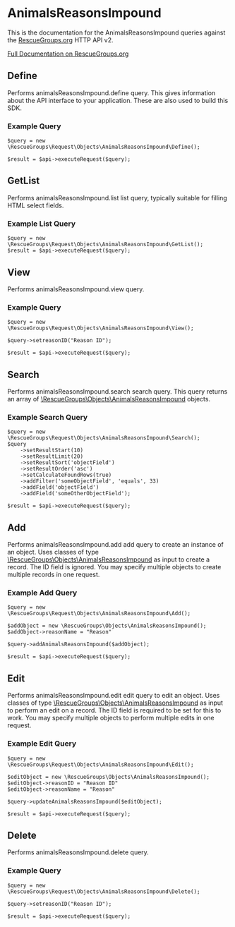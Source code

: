 # AnimalsReasonsImpound

This is the documentation for the AnimalsReasonsImpound queries against the [RescueGroups.org](https://www.rescuegroups.org/) HTTP API v2.

[Full Documentation on RescueGroups.org](https://userguide.rescuegroups.org/display/APIDG/Object+definitions#Objectdefinitions-animalsReasonsImpound)

## Define
Performs animalsReasonsImpound.define query. This gives information about the API interface to your application. These are also used to build this SDK.

### Example Query

    $query = new \RescueGroups\Request\Objects\AnimalsReasonsImpound\Define();

    $result = $api->executeRequest($query);
## GetList
Performs animalsReasonsImpound.list list query, typically suitable for filling HTML select fields.

### Example List Query

    $query = new \RescueGroups\Request\Objects\AnimalsReasonsImpound\GetList();
    $result = $api->executeRequest($query);
## View
Performs animalsReasonsImpound.view query.

### Example Query

    $query = new \RescueGroups\Request\Objects\AnimalsReasonsImpound\View();

    $query->setreasonID("Reason ID");

    $result = $api->executeRequest($query);

## Search
Performs animalsReasonsImpound.search search query. This query returns an array of [\RescueGroups\Objects\AnimalsReasonsImpound](../../../src/Objects/AnimalsReasonsImpound.php) objects.

### Example Search Query

    $query = new \RescueGroups\Request\Objects\AnimalsReasonsImpound\Search();
    $query
        ->setResultStart(10)
        ->setResultLimit(20)
        ->setResultSort('objectField')
        ->setResultOrder('asc')
        ->setCalculateFoundRows(true)
        ->addFilter('someObjectField', 'equals', 33)
        ->addField('objectField')
        ->addField('someOtherObjectField');

    $result = $api->executeRequest($query);
## Add
Performs animalsReasonsImpound.add add query to create an instance of an object. Uses classes of type [\RescueGroups\Objects\AnimalsReasonsImpound](../../../src/Objects/AnimalsReasonsImpound.php) as input to create a record. The ID field is ignored. You may specify multiple objects to create multiple records in one request.

### Example Add Query

    $query = new \RescueGroups\Request\Objects\AnimalsReasonsImpound\Add();

    $addObject = new \RescueGroups\Objects\AnimalsReasonsImpound();
    $addObject->reasonName = "Reason"

    $query->addAnimalsReasonsImpound($addObject);

    $result = $api->executeRequest($query);
## Edit
Performs animalsReasonsImpound.edit edit query to edit an object. Uses classes of type [\RescueGroups\Objects\AnimalsReasonsImpound](../../../src/Objects/AnimalsReasonsImpound.php) as input to perform an edit on a record. The ID field is required to be set for this to work. You may specify multiple objects to perform multiple edits in one request.

### Example Edit Query

    $query = new \RescueGroups\Request\Objects\AnimalsReasonsImpound\Edit();

    $editObject = new \RescueGroups\Objects\AnimalsReasonsImpound();
    $editObject->reasonID = "Reason ID"
    $editObject->reasonName = "Reason"

    $query->updateAnimalsReasonsImpound($editObject);

    $result = $api->executeRequest($query);
## Delete
Performs animalsReasonsImpound.delete query.

### Example Query

    $query = new \RescueGroups\Request\Objects\AnimalsReasonsImpound\Delete();

    $query->setreasonID("Reason ID");

    $result = $api->executeRequest($query);

